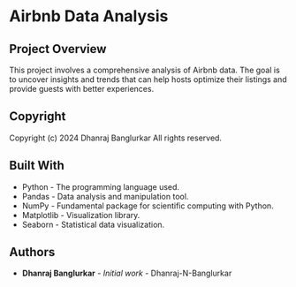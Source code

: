 # Airbnb Data Analysis

## Project Overview
This project involves a comprehensive analysis of Airbnb data. The goal is to uncover insights and
trends that can help hosts optimize their listings and provide guests with better experiences.

## Copyright
Copyright (c) 2024 Dhanraj Banglurkar
All rights reserved.

## Built With
* Python - The programming language used.
* Pandas - Data analysis and manipulation tool.
* NumPy - Fundamental package for scientific computing with Python.
* Matplotlib - Visualization library.
* Seaborn - Statistical data visualization.

## Authors
* **Dhanraj Banglurkar** - *Initial work* - Dhanraj-N-Banglurkar
  
